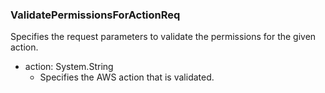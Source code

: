 ### ValidatePermissionsForActionReq
Specifies the request parameters to validate
the permissions for the given action.

- action: System.String
  - Specifies the AWS action that is validated.
